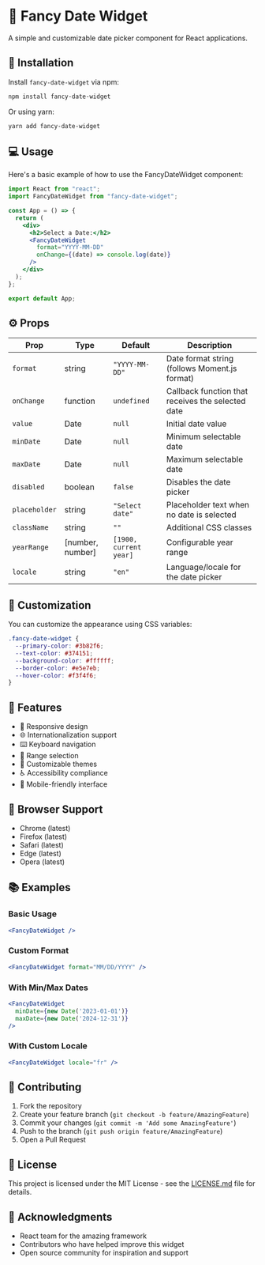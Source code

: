 # 📅 Fancy Date Widget

A simple and customizable date picker component for React applications.

## 🚀 Installation

Install `fancy-date-widget` via npm:

```bash
npm install fancy-date-widget
```

Or using yarn:

```bash
yarn add fancy-date-widget
```

## 💻 Usage

Here's a basic example of how to use the FancyDateWidget component:

```jsx
import React from "react";
import FancyDateWidget from "fancy-date-widget";

const App = () => {
  return (
    <div>
      <h2>Select a Date:</h2>
      <FancyDateWidget 
        format="YYYY-MM-DD"
        onChange={(date) => console.log(date)}
      />
    </div>
  );
};

export default App;
```

## ⚙️ Props

| Prop | Type | Default | Description |
|------|------|---------|-------------|
| `format` | string | `"YYYY-MM-DD"` | Date format string (follows Moment.js format) |
| `onChange` | function | `undefined` | Callback function that receives the selected date |
| `value` | Date | `null` | Initial date value |
| `minDate` | Date | `null` | Minimum selectable date |
| `maxDate` | Date | `null` | Maximum selectable date |
| `disabled` | boolean | `false` | Disables the date picker |
| `placeholder` | string | `"Select date"` | Placeholder text when no date is selected |
| `className` | string | `""` | Additional CSS classes |
| `yearRange` | [number, number] | `[1900, current year]` | Configurable year range |
| `locale` | string | `"en"` | Language/locale for the date picker |

## 🎨 Customization

You can customize the appearance using CSS variables:

```css
.fancy-date-widget {
  --primary-color: #3b82f6;
  --text-color: #374151;
  --background-color: #ffffff;
  --border-color: #e5e7eb;
  --hover-color: #f3f4f6;
}
```

## 📱 Features

- 📆 Responsive design
- 🌐 Internationalization support
- ⌨️ Keyboard navigation
- 🎯 Range selection
- 🎨 Customizable themes
- ♿ Accessibility compliance
- 📱 Mobile-friendly interface

## 🔧 Browser Support

- Chrome (latest)
- Firefox (latest)
- Safari (latest)
- Edge (latest)
- Opera (latest)

## 📚 Examples

### Basic Usage
```jsx
<FancyDateWidget />
```

### Custom Format
```jsx
<FancyDateWidget format="MM/DD/YYYY" />
```

### With Min/Max Dates
```jsx
<FancyDateWidget 
  minDate={new Date('2023-01-01')}
  maxDate={new Date('2024-12-31')}
/>
```

### With Custom Locale
```jsx
<FancyDateWidget locale="fr" />
```

## 🤝 Contributing

1. Fork the repository
2. Create your feature branch (`git checkout -b feature/AmazingFeature`)
3. Commit your changes (`git commit -m 'Add some AmazingFeature'`)
4. Push to the branch (`git push origin feature/AmazingFeature`)
5. Open a Pull Request

## 📝 License

This project is licensed under the MIT License - see the [LICENSE.md](LICENSE.md) file for details.

## 🙏 Acknowledgments

- React team for the amazing framework
- Contributors who have helped improve this widget
- Open source community for inspiration and support
